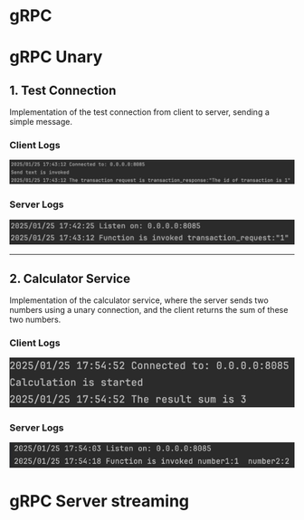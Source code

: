 # gRPC

# gRPC Unary

## 1. Test Connection
Implementation of the test connection from client to server, sending a simple message.

### Client Logs
![Client Logs](./images/testclient.png)

### Server Logs
![Server Logs](./images/testserver.png)

---

## 2. Calculator Service
Implementation of the calculator service, where the server sends two numbers using a unary connection, and the client returns the sum of these two numbers.

### Client Logs
![Calculator Client Logs](./images/calculateclient.png)

### Server Logs
![Calculator Server Logs](./images/calculateserver.png)

# gRPC Server streaming
